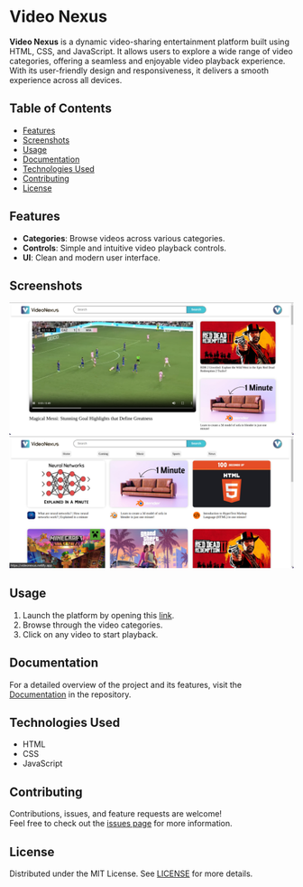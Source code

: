 # Video Nexus

**Video Nexus** is a dynamic video-sharing entertainment platform built using HTML, CSS, and JavaScript. It allows users to explore a wide range of video categories, offering a seamless and enjoyable video playback experience. With its user-friendly design and responsiveness, it delivers a smooth experience across all devices.

## Table of Contents
- [Features](#features)
- [Screenshots](#screenshots)
- [Usage](#usage)
- [Documentation](#documentation)
- [Technologies Used](#technologies-used)
- [Contributing](#contributing)
- [License](#license)

## Features
- **Categories**: Browse videos across various categories.
- **Controls**: Simple and intuitive video playback controls.
- **UI**: Clean and modern user interface.

## Screenshots
![Screenshot](assets/1.png)
![Screenshot](assets/2.png)

## Usage
1. Launch the platform by opening this [link](https://videonexus.netlify.app/).
2. Browse through the video categories.
3. Click on any video to start playback.

## Documentation
For a detailed overview of the project and its features, visit the [Documentation](./documentation) in the repository.

## Technologies Used
- HTML
- CSS
- JavaScript

## Contributing
Contributions, issues, and feature requests are welcome!  
Feel free to check out the [issues page](https://github.com/miansaadtahir/videonexus/issues) for more information.

## License
Distributed under the MIT License. See [LICENSE](./LICENSE) for more details.

